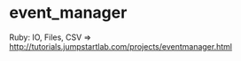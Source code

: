 # event_manager
Ruby: IO, Files, CSV => http://tutorials.jumpstartlab.com/projects/eventmanager.html
